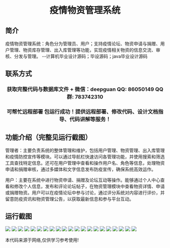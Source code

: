 <p><h1 align="center">疫情物资管理系统</h1></p>

## 简介
疫情物资管理系统：角色分为管理员、用户；支持疫情论坛、物资申请与捐赠、用户管理、物资库存管理、出入库管理等功能，实现疫情相关物资的信息交流、审核、分发与管理。    --计算机毕业设计源码；毕设源码；java毕业设计源码


## 联系方式
<p><h3 align="center">获取完整代码与数据库文件 + 微信：deepguan QQ: 86050149 QQ群: 783742310</h3></p>
<p><h3 align="center">可帮忙远程部署 包运行成功！提供远程部署、修改代码、设计文档指导、代码讲解等服务！</h3></p>

## 功能介绍（完整见运行截图）
管理者：主要负责系统的整体管理和维护，包括用户管理、物资管理、出入库管理和疫情防控宣传等模块。可以通过导航栏快速访问各管理功能，并使用搜索和筛选工具查找特定信息。还可在用户管理中查看和操作用户名、角色等信息，处理物资申请和捐赠审核，通过多媒体和文字信息发布防疫宣传，确保系统高效运作。

用户：主要在系统中进行物资申请、捐赠及论坛互动等操作。能够通过个人中心查看和修改个人信息，发布和评论论坛帖子，在物资管理模块中查看物资详情、申请或捐赠物资。用户可以在疫情论坛中参与讨论，通过评分系统对内容进行评价，并留意防疫资讯和物资管理公告，以获取最新信息和参与平台互动。


## 运行截图
![](https://bs-1329754181.cos.ap-shanghai.myqcloud.com/spring/EpidemicMaterialsManagementSystem/img/001.jpg)
![](https://bs-1329754181.cos.ap-shanghai.myqcloud.com/spring/EpidemicMaterialsManagementSystem/img/002.jpg)
![](https://bs-1329754181.cos.ap-shanghai.myqcloud.com/spring/EpidemicMaterialsManagementSystem/img/003.jpg)
![](https://bs-1329754181.cos.ap-shanghai.myqcloud.com/spring/EpidemicMaterialsManagementSystem/img/004.jpg)
![](https://bs-1329754181.cos.ap-shanghai.myqcloud.com/spring/EpidemicMaterialsManagementSystem/img/005.jpg)
![](https://bs-1329754181.cos.ap-shanghai.myqcloud.com/spring/EpidemicMaterialsManagementSystem/img/006.jpg)
![](https://bs-1329754181.cos.ap-shanghai.myqcloud.com/spring/EpidemicMaterialsManagementSystem/img/007.jpg)
![](https://bs-1329754181.cos.ap-shanghai.myqcloud.com/spring/EpidemicMaterialsManagementSystem/img/008.jpg)
![](https://bs-1329754181.cos.ap-shanghai.myqcloud.com/spring/EpidemicMaterialsManagementSystem/img/009.jpg)
![](https://bs-1329754181.cos.ap-shanghai.myqcloud.com/spring/EpidemicMaterialsManagementSystem/img/010.jpg)
![](https://bs-1329754181.cos.ap-shanghai.myqcloud.com/spring/EpidemicMaterialsManagementSystem/img/011.jpg)
![](https://bs-1329754181.cos.ap-shanghai.myqcloud.com/spring/EpidemicMaterialsManagementSystem/img/012.jpg)
![](https://bs-1329754181.cos.ap-shanghai.myqcloud.com/spring/EpidemicMaterialsManagementSystem/img/013.jpg)
![](https://bs-1329754181.cos.ap-shanghai.myqcloud.com/spring/EpidemicMaterialsManagementSystem/img/014.jpg)
![](https://bs-1329754181.cos.ap-shanghai.myqcloud.com/spring/EpidemicMaterialsManagementSystem/img/015.jpg)
![](https://bs-1329754181.cos.ap-shanghai.myqcloud.com/spring/EpidemicMaterialsManagementSystem/img/016.jpg)
![](https://bs-1329754181.cos.ap-shanghai.myqcloud.com/spring/EpidemicMaterialsManagementSystem/img/017.jpg)
![](https://bs-1329754181.cos.ap-shanghai.myqcloud.com/spring/EpidemicMaterialsManagementSystem/img/018.jpg)
![](https://bs-1329754181.cos.ap-shanghai.myqcloud.com/spring/EpidemicMaterialsManagementSystem/img/019.jpg)
![](https://bs-1329754181.cos.ap-shanghai.myqcloud.com/spring/EpidemicMaterialsManagementSystem/img/020.jpg)
![](https://bs-1329754181.cos.ap-shanghai.myqcloud.com/spring/EpidemicMaterialsManagementSystem/img/021.jpg)

<p>本代码来源于网络,仅供学习参考使用!</p>
